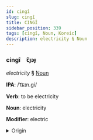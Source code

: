 ```yaml
---
id: cingî
slug: cingî
title: CINGÎ
sidebar_position: 339
tags: [cingî, Noun, Koreic]
description: electricity § Noun
---
```


### cingî&emsp;<span kind="abugida">ꞇ̃ȷꜿɟ</span>

*electricity* **§** [Noun](../../tags/Noun)

**IPA**: /ˈt͡ɕɪn.gi/

**Verb**: to be electricity

**Noun**: electricity

**Modifier**: electric

<details>
    <summary>Origin</summary>
    Korean 전기 jeon'gi [ˈt͡ɕɘ(ː)nɡi]<br/>
    <em>Koreic Language Family</em>
</details>